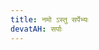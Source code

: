 ```yaml
---
title: नमो ऽस्तु सर्पेभ्यः
devatAH: सर्पाः
---
```

<div class="js_include" url="/vedAH/yajuH/taittirIyam/ekAgnikANDam/prakIrNam/namo_astu_sarpebhyaH/"  newLevelForH1="2" includeTitle="false"> </div>  

